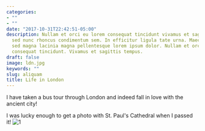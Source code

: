```yaml
---
categories:
- ""
- ""
date: "2017-10-31T22:42:51-05:00"
description: Nullam et orci eu lorem consequat tincidunt vivamus et sagittis magna
  sed nunc rhoncus condimentum sem. In efficitur ligula tate urna. Maecenas massa
  sed magna lacinia magna pellentesque lorem ipsum dolor. Nullam et orci eu lorem
  consequat tincidunt. Vivamus et sagittis tempus.
draft: false
image: ldn.jpg
keywords: ""
slug: aliquam
title: Life in London
---
```


I have taken a bus tour through London and indeed fall in love with the ancient city!

I was lucky enough to get a photo with St. Paul's Cathedral when I passed it! 
![1](https://img.yinglunka.com/month_2_2002/2002171146bbaad550a0df6444.jpg)
